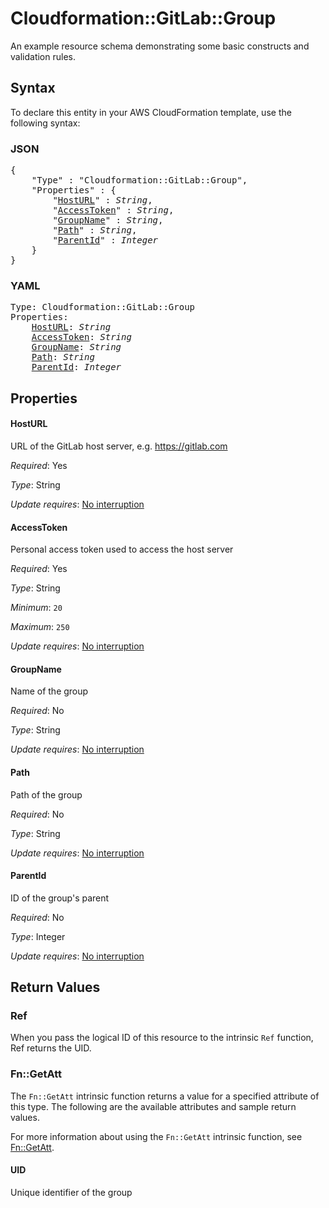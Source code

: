 # Cloudformation::GitLab::Group

An example resource schema demonstrating some basic constructs and validation rules.

## Syntax

To declare this entity in your AWS CloudFormation template, use the following syntax:

### JSON

<pre>
{
    "Type" : "Cloudformation::GitLab::Group",
    "Properties" : {
        "<a href="#hosturl" title="HostURL">HostURL</a>" : <i>String</i>,
        "<a href="#accesstoken" title="AccessToken">AccessToken</a>" : <i>String</i>,
        "<a href="#groupname" title="GroupName">GroupName</a>" : <i>String</i>,
        "<a href="#path" title="Path">Path</a>" : <i>String</i>,
        "<a href="#parentid" title="ParentId">ParentId</a>" : <i>Integer</i>
    }
}
</pre>

### YAML

<pre>
Type: Cloudformation::GitLab::Group
Properties:
    <a href="#hosturl" title="HostURL">HostURL</a>: <i>String</i>
    <a href="#accesstoken" title="AccessToken">AccessToken</a>: <i>String</i>
    <a href="#groupname" title="GroupName">GroupName</a>: <i>String</i>
    <a href="#path" title="Path">Path</a>: <i>String</i>
    <a href="#parentid" title="ParentId">ParentId</a>: <i>Integer</i>
</pre>

## Properties

#### HostURL

URL of the GitLab host server, e.g. https://gitlab.com

_Required_: Yes

_Type_: String

_Update requires_: [No interruption](https://docs.aws.amazon.com/AWSCloudFormation/latest/UserGuide/using-cfn-updating-stacks-update-behaviors.html#update-no-interrupt)

#### AccessToken

Personal access token used to access the host server

_Required_: Yes

_Type_: String

_Minimum_: <code>20</code>

_Maximum_: <code>250</code>

_Update requires_: [No interruption](https://docs.aws.amazon.com/AWSCloudFormation/latest/UserGuide/using-cfn-updating-stacks-update-behaviors.html#update-no-interrupt)

#### GroupName

Name of the group

_Required_: No

_Type_: String

_Update requires_: [No interruption](https://docs.aws.amazon.com/AWSCloudFormation/latest/UserGuide/using-cfn-updating-stacks-update-behaviors.html#update-no-interrupt)

#### Path

Path of the group

_Required_: No

_Type_: String

_Update requires_: [No interruption](https://docs.aws.amazon.com/AWSCloudFormation/latest/UserGuide/using-cfn-updating-stacks-update-behaviors.html#update-no-interrupt)

#### ParentId

ID of the group's parent

_Required_: No

_Type_: Integer

_Update requires_: [No interruption](https://docs.aws.amazon.com/AWSCloudFormation/latest/UserGuide/using-cfn-updating-stacks-update-behaviors.html#update-no-interrupt)

## Return Values

### Ref

When you pass the logical ID of this resource to the intrinsic `Ref` function, Ref returns the UID.

### Fn::GetAtt

The `Fn::GetAtt` intrinsic function returns a value for a specified attribute of this type. The following are the available attributes and sample return values.

For more information about using the `Fn::GetAtt` intrinsic function, see [Fn::GetAtt](https://docs.aws.amazon.com/AWSCloudFormation/latest/UserGuide/intrinsic-function-reference-getatt.html).

#### UID

Unique identifier of the group

